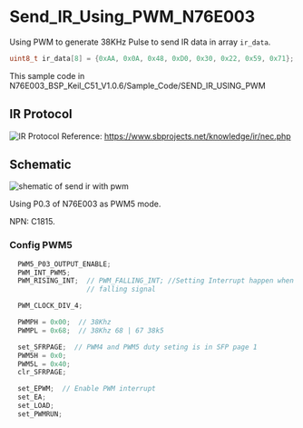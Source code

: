 # Send_IR_Using_PWM_N76E003
Using PWM to generate 38KHz Pulse to send IR data in array `ir_data`.
```c
uint8_t ir_data[8] = {0xAA, 0x0A, 0x48, 0xD0, 0x30, 0x22, 0x59, 0x71};
```

This sample code in N76E003_BSP_Keil_C51_V1.0.6/Sample_Code/SEND_IR_USING_PWM

## IR Protocol
![IR Protocol](https://github.com/minhhieuec/Send_IR_Using_PWM_N76E003/blob/master/N76E003_BSP_Keil_C51_V1.0.6/IR_PROTOCOL.PNG)
Reference: https://www.sbprojects.net/knowledge/ir/nec.php

## Schematic
![shematic of send ir with pwm](https://github.com/minhhieuec/Send_IR_Using_PWM_N76E003/blob/master/N76E003_BSP_Keil_C51_V1.0.6/shematic.PNG)

Using P0.3 of N76E003 as PWM5 mode.

NPN: C1815.

### Config PWM5
```c
  PWM5_P03_OUTPUT_ENABLE;
  PWM_INT_PWM5;
  PWM_RISING_INT;  // PWM_FALLING_INT; //Setting Interrupt happen when PWM0
                   // falling signal

  PWM_CLOCK_DIV_4;

  PWMPH = 0x00;  //	38Khz
  PWMPL = 0x68;  //	38Khz 68 | 67 38k5

  set_SFRPAGE;  // PWM4 and PWM5 duty seting is in SFP page 1
  PWM5H = 0x0;
  PWM5L = 0x40;
  clr_SFRPAGE;

  set_EPWM;  // Enable PWM interrupt
  set_EA;
  set_LOAD;
  set_PWMRUN;
```
